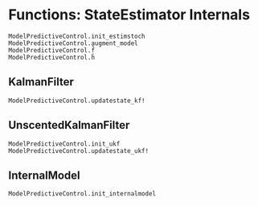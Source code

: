 # Functions: StateEstimator Internals

```@docs
ModelPredictiveControl.init_estimstoch
ModelPredictiveControl.augment_model
ModelPredictiveControl.f̂
ModelPredictiveControl.ĥ
```

## KalmanFilter

```@docs
ModelPredictiveControl.updatestate_kf!
```

## UnscentedKalmanFilter

```@docs
ModelPredictiveControl.init_ukf
ModelPredictiveControl.updatestate_ukf!
```

## InternalModel

```@docs
ModelPredictiveControl.init_internalmodel
```
